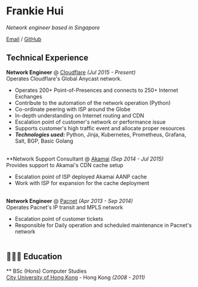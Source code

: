 # Frankie Hui

_Network engineer based in Singapore_ <br>

[Email](mailto:f@peering.sh) / [GitHub](https://github.com/frankiexyz/) 

## Technical Experience

**Network Engineer** @ [Cloudflare](https://www.cloudflare.com/) _(Jul 2015 - Present)_ <br>
Operates Cloudflare's Global Anycast network.
  - Operates 200+ Point-of-Presences and connects to 250+ Internet Exchanges
  - Contribute to the automation of the network operation (Python)
  - Co-ordinate peering with ISP around the Globe
  - In-depth understanding on Internet routing and CDN
  - Escalation point of customer's network or performance issue 
  - Supports customer's high traffic event and allocate proper resources
  - **_Technologies used:_** Python, Jinja, Kubernetes, Prometheus, Grafana, Salt, BGP, Basic Golang
<br><br>

**Network Support Consultant @ [Akamai](https://www.akamai.com/) _(Sep 2014 - Jul 2015)_ <br>
Provides support to Akamai's CDN cache setup
  - Escalation point of ISP deployed Akamai AANP cache
  - Work with ISP for expansion for the cache deployment
<br><br>

**Network Engineer** @ [Pacnet](https://en.wikipedia.org/wiki/Pacnet) _(Apr 2013 - Sep 2014)_ <br>
Operates Pacnet's IP transit and MPLS network
  - Escalation point of customer tickets
  - Responsible for Daily operation and scheduled maintenance in Pacnet's network
    <br><br>
  
## 👩🏼‍🎓 Education

** BSc (Hons) Computer Studies<br>
[City University of Hong Kong](https://www.cityu.edu.hk/) - Hong Kong  _(2008 - 2011)_
